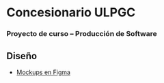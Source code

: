 # Concesionario ULPGC
### Proyecto de curso – Producción de Software

## Diseño

- [Mockups en Figma](https://www.figma.com/file/hjHSfqp53JgXTBSCr8VQF9/MockupsConcesionario?type=design&node-id=0%3A1&mode=design&t=7HwOJH3WUtNoekuE-1)